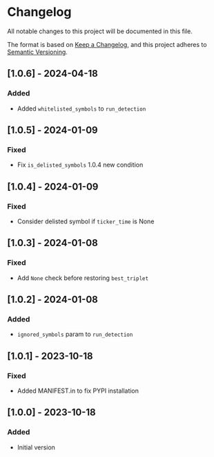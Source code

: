 # Changelog
All notable changes to this project will be documented in this file.

The format is based on [Keep a Changelog](https://keepachangelog.com/en/1.0.0/),
and this project adheres to [Semantic Versioning](https://semver.org/spec/v2.0.0.html).

## [1.0.6] - 2024-04-18
### Added
- Added `whitelisted_symbols` to `run_detection`

## [1.0.5] - 2024-01-09
### Fixed
- Fix `is_delisted_symbols` 1.0.4 new condition

## [1.0.4] - 2024-01-09
### Fixed
- Consider delisted symbol if `ticker_time` is None

## [1.0.3] - 2024-01-08
### Fixed
- Add `None` check before restoring `best_triplet`

## [1.0.2] - 2024-01-08
### Added
- `ignored_symbols` param to `run_detection`

## [1.0.1] - 2023-10-18
### Fixed
- Added MANIFEST.in to fix PYPI installation

## [1.0.0] - 2023-10-18
### Added
- Initial version
